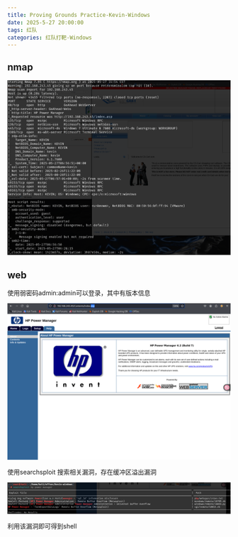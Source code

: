 ```yaml
---
title: Proving Grounds Practice-Kevin-Windows
date: 2025-5-27 20:00:00
tags: 红队
categories: 红队打靶-Windows
---
```


## nmap

![image-20250527150654558](./Kevin-Windows/image-20250527150654558.png)

## web

使用弱密码admin:admin可以登录，其中有版本信息

![image-20250527161144116](./Kevin-Windows/image-20250527161144116.png)

使用searchsploit 搜索相关漏洞，存在缓冲区溢出漏洞

![image-20250527161247482](./Kevin-Windows/image-20250527161247482.png)



利用该漏洞即可得到shell

